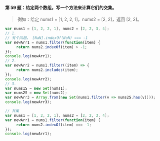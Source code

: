 #### 第 59 题：给定两个数组，写一个方法来计算它们的交集。
> 例如：给定 nums1 = [1, 2, 2, 1]，nums2 = [2, 2]，返回 [2, 2]。

```javascript
var nums1 = [1, 2, 2, 1], nums2 = [2, 2, 3, 4];
// 1.
// 有个问题， [NaN].indexOf(NaN) === -1
var newArr1 = nums1.filter(function(item) {
     return nums2.indexOf(item) > -1;
});
console.log(newArr1);
// 2.
var newArr2 = nums1.filter((item) => {
     return nums2.includes(item);
});
console.log(newArr2);
// 3.
var nums1S = new Set(nums1);
var nums2S = new Set(nums2);
var newArr3 = Array.from(new Set(nums1.filter(v => nums2S.has(v))));
console.log(newArr3);
```
```javascript
// 并集
var nums1 = [1, 2, 2, 1], nums2 = [2, 2, 3, 4];
var newArr1 = nums1.filter(function(item) {
     return nums2.indexOf(item) === -1;
});
console.log(newArr1);
```
